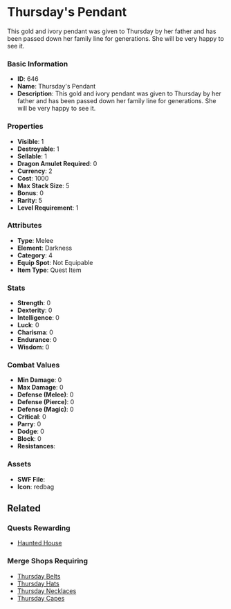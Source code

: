 # Thursday's Pendant

This gold and ivory pendant was given to Thursday by her father and has been passed down her family line for generations. She will be very happy to see it.

### Basic Information

- **ID**: 646
- **Name**: Thursday&#039;s Pendant
- **Description**: This gold and ivory pendant was given to Thursday by her father and has been passed down her family line for generations. She will be very happy to see it.

### Properties

- **Visible**: 1
- **Destroyable**: 1
- **Sellable**: 1
- **Dragon Amulet Required**: 0
- **Currency**: 2
- **Cost**: 1000
- **Max Stack Size**: 5
- **Bonus**: 0
- **Rarity**: 5
- **Level Requirement**: 1

### Attributes

- **Type**: Melee
- **Element**: Darkness
- **Category**: 4
- **Equip Spot**: Not Equipable
- **Item Type**: Quest Item

### Stats

- **Strength**: 0
- **Dexterity**: 0
- **Intelligence**: 0
- **Luck**: 0
- **Charisma**: 0
- **Endurance**: 0
- **Wisdom**: 0

### Combat Values

- **Min Damage**: 0
- **Max Damage**: 0
- **Defense (Melee)**: 0
- **Defense (Pierce)**: 0
- **Defense (Magic)**: 0
- **Critical**: 0
- **Parry**: 0
- **Dodge**: 0
- **Block**: 0
- **Resistances**: 

### Assets

- **SWF File**: 
- **Icon**: redbag

## Related

### Quests Rewarding

- [Haunted House](../quests/84-haunted-house.md)

### Merge Shops Requiring

- [Thursday Belts](../merge-shops/15-thursday-belts.md)
- [Thursday Hats](../merge-shops/14-thursday-hats.md)
- [Thursday Necklaces](../merge-shops/16-thursday-necklaces.md)
- [Thursday Capes](../merge-shops/17-thursday-capes.md)

